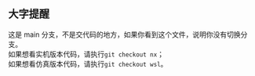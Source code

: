 ## 大字提醒
这是 main 分支，不是交代码的地方，如果你看到这个文件，说明你没有切换分支。  
如果想看实机版本代码，请执行`git checkout nx`；  
如果想看仿真版本代码，请执行`git checkout wsl`。
